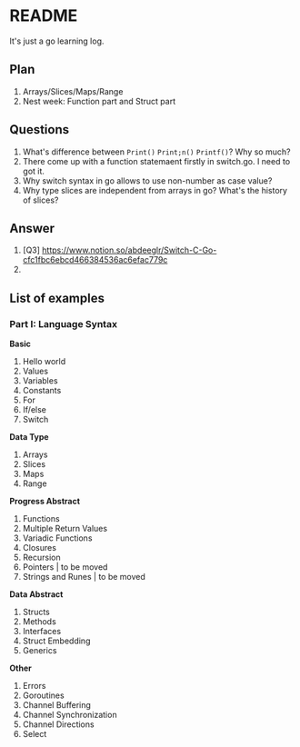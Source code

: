 # README

It's just a go learning log.

## Plan

1. Arrays/Slices/Maps/Range
2. Nest week: Function part and Struct part

## Questions

1. What's difference between `Print()` `Print;n()` `Printf()`? Why so much?
2. There come up with a function statemaent firstly in switch.go. I need to got it.
3. Why switch syntax in go allows to use non-number as case value?
4. Why type slices are independent from arrays in go? What's the history of slices?

## Answer

1. [Q3] https://www.notion.so/abdeeglr/Switch-C-Go-cfc1fbc6ebcd466384536ac6efac779c
2. 

## List of examples

### Part I: Language Syntax

**Basic**

1. Hello world
2. Values
3. Variables
4. Constants
5. For
6. If/else
7. Switch

**Data Type**

1. Arrays
2. Slices
3. Maps
4. Range

**Progress Abstract**

1. Functions
2. Multiple Return Values
3. Variadic Functions
4. Closures
5. Recursion
6. Pointers | to be moved
7. Strings and Runes | to be moved

**Data Abstract**

1. Structs
2. Methods
3. Interfaces
4. Struct Embedding
5. Generics

**Other**

1. Errors
2. Goroutines
3. Channel Buffering
4. Channel Synchronization
5. Channel Directions
6. Select
